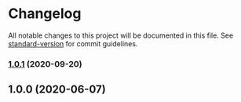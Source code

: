 # Changelog

All notable changes to this project will be documented in this file. See [standard-version](https://github.com/conventional-changelog/standard-version) for commit guidelines.

### [1.0.1](https://github.com/p6m7g8/p6df-perl/compare/v1.0.0...v1.0.1) (2020-09-20)

## 1.0.0 (2020-06-07)
